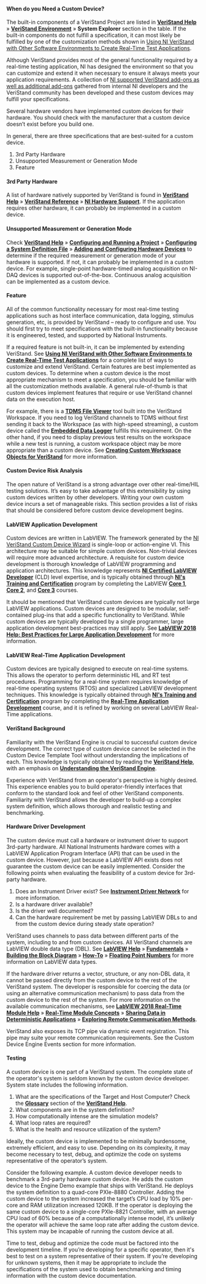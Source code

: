 #### When do you Need a Custom Device?

The built-in components of a VeriStand Project are listed in **[VeriStand Help](https://www.ni.com/documentation/en/veristand/latest/manual/manual-overview/)** » **[VeriStand Environment](https://www.ni.com/documentation/en/veristand/latest/manual/environment/)** » **System Explorer** section in the table. If the built-in components do not fulfill a specification, it can most likely be fulfilled by one of the customization methods shown in [Using NI VeriStand with Other Software Environments to Create Real-Time Test Applications](https://www.ni.com/en-us/innovations/white-papers/09/using-ni-veristand-with-other-software-environments-to-create-re.html).


Although VeriStand provides most of the general functionality required by a real-time testing application, NI has designed the environment so that you can customize and extend it when necessary to ensure it always meets your application requirements. A collection of [NI supported VeriStand add-ons as well as additional add-ons](https://www.ni.com/en-us/support/documentation/supplemental/15/veristand-add-ons.html) gathered from internal NI developers and the VeriStand community has been developed and these custom devices may fulfill your specifications.

Several hardware vendors have implemented custom devices for their hardware. You should check with the manufacturer that a custom device doesn’t exist before you build one.
 
In general, there are three specifications that are best-suited for a custom device.
1.	3rd Party Hardware
2.	Unsupported Measurement or Generation Mode
3.	Feature

#### 3rd Party Hardware

A list of hardware natively supported by VeriStand is found in **[VeriStand Help](https://www.ni.com/documentation/en/veristand/latest/manual/manual-overview/)** » **[VeriStand Reference](https://www.ni.com/documentation/en/veristand/latest/manual/veristand-reference/)** » **[NI Hardware Support](https://www.ni.com/documentation/en/veristand/latest/manual/ni-hardware-support/)**. If the application requires other hardware, it can probably be implemented in a custom device.

#### Unsupported Measurement or Generation Mode

Check **[VeriStand Help](https://www.ni.com/documentation/en/veristand/latest/manual/manual-overview/)** » **[Configuring and Running a Project](https://www.ni.com/documentation/en/veristand/latest/manual/configure-run-project/)** » **[Configuring a System Definition File](https://www.ni.com/documentation/en/veristand/latest/manual/configure-system-definition-file/)** » **[Adding and Configuring Hardware Devices](https://www.ni.com/documentation/en/veristand/latest/manual/add-configure-hardware-device/)** to determine if the required measurement or generation mode of your hardware is supported. If not, it can probably be implemented in a custom device. For example, single-point hardware-timed analog acquisition on NI-DAQ devices is supported out-of-the-box. Continuous analog acquisition can be implemented as a custom device.

#### Feature

All of the common functionality necessary for most real-time testing applications such as host interface communication, data logging, stimulus generation, etc, is provided by VeriStand – ready to configure and use. You should first try to meet specifications with the built-in functionality because it is engineered, tested, and supported by National Instruments.

If a required feature is not built-in, it can be implemented by extending VeriStand. See **[Using NI VeriStand with Other Software Environments to Create Real-Time Test Applications](https://www.ni.com/en-us/innovations/white-papers/09/using-ni-veristand-with-other-software-environments-to-create-re.html)** for a complete list of ways to customize and extend VeriStand. Certain features are best implemented as custom devices. To determine when a custom device is the most appropriate mechanism to meet a specification, you should be familiar with all the customization methods available. A general rule-of-thumb is that custom devices implement features that require or use VeriStand channel data on the execution host.

For example, there is a **[TDMS File Viewer](https://www.ni.com/documentation/en/veristand/latest/manual/enhance-workspace-tools/)** tool built into the VeriStand Workspace. If you need to log VeriStand channels to TDMS without first sending it back to the Workspace (as with high-speed streaming), a custom device called the **[Embedded Data Logger](https://www.ni.com/documentation/en/veristand/latest/manual/log-target-data-embedded-data-logger/)** fulfills this requirement. On the other hand, if you need to display previous test results on the workspace while a new test is running, a custom workspace object may be more appropriate than a custom device. See **[Creating Custom Workspace Objects for VeriStand](https://knowledge.ni.com/KnowledgeArticleDetails?id=kA03q000000x4QfCAI&l=en-US)** for more information.

#### Custom Device Risk Analysis

The open nature of VeriStand is a strong advantage over other real-time/HIL testing solutions. It’s easy to take advantage of this extensibility by using custom devices written by other developers. Writing your own custom device incurs a set of manageable risks. This section provides a list of risks that should be considered before custom device development begins.

#### LabVIEW Application Development

Custom devices are written in LabVIEW. The framework generated by the [NI VeriStand Custom Device Wizard](https://github.com/ni/niveristand-custom-device-wizard) is single-loop or action-engine VI. This architecture may be suitable for simple custom devices. Non-trivial devices will require more advanced architecture. A requisite for custom device development is thorough knowledge of LabVIEW programming and application architectures. This knowledge represents **[NI Certified LabVIEW Developer](https://education.ni.com/badges/resources/1255)** (CLD) level expertise, and is typically obtained through **[NI's Training and Certification](https://www.ni.com/en-us/shop/services/education-services.html)** program by completing the LabVIEW **[Core 1](https://www.ni.com/en-us/shop/services/education-services/customer-education-courses/labview-core-1-course-overview.html)**, **[Core 2](https://www.ni.com/en-us/shop/services/education-services/customer-education-courses/labview-core-2-course-overview.html)**, and **[Core 3](https://www.ni.com/en-us/shop/services/education-services/customer-education-courses/labview-core-3-course-overview.html)** courses.

It should be mentioned that VeriStand custom devices are typically not large LabVIEW applications. Custom devices are designed to be modular, self-contained plug-ins that add a specific functionality to VeriStand. While custom devices are typically developed by a single programmer, large application development best-practices may still apply. See **[LabVIEW 2018 Help: Best Practices for Large Application Development](https://zone.ni.com/reference/en-XX/help/371361R-01/lvdevconcepts/best_practices_large_apps/)** for more information.

#### LabVIEW Real-Time Application Development

Custom devices are typically designed to execute on real-time systems. This allows the operator to perform deterministic HIL and RT test procedures. Programming for a real-time system requires knowledge of real-time operating systems (RTOS) and specialized LabVIEW development techniques. This knowledge is typically obtained through **[NI's Training and Certification](https://www.ni.com/en-us/shop/services/education-services.html)** program by completing the **[Real-Time Application Development](https://www.ni.com/en-us/shop/services/products/labview-real-time-1-course.html)** course, and it is refined by working on several LabVIEW Real-Time applications.

#### VeriStand Background

Familiarity with the VeriStand Engine is crucial to successful custom device development. The correct type of custom device cannot be selected in the Custom Device Template Tool without understanding the implications of each. This knowledge is typically obtained by reading the **[VeriStand Help](https://www.ni.com/documentation/en/veristand/latest/manual/manual-overview/)**, with an emphasis on **[Understanding the VeriStand Engine](https://www.ni.com/documentation/en/veristand/latest/manual/vs-engine/)**.

Experience with VeriStand from an operator's perspective is highly desired. This experience enables you to build operator-friendly interfaces that conform to the standard look and feel of other VeriStand components. Familiarity with VeriStand allows the developer to build-up a complex system definition, which allows thorough and realistic testing and benchmarking.

#### Hardware Driver Development

The custom device must call a hardware or instrument driver to support 3rd-party hardware. All National Instruments hardware comes with a LabVIEW Application Program Interface (API) that can be used in the custom device. However, just because a LabVIEW API exists does not guarantee the custom device can be easily implemented. Consider the following points when evaluating the feasibility of a custom device for 3rd-party hardware.

1. Does an Instrument Driver exist? See **[Instrument Driver Network](https://www.ni.com/en-us/support/downloads/instrument-drivers.html)** for more information.<br />
2. Is a hardware driver available?<br />
3. Is the driver well documented?<br />
4. Can the hardware requirement be met by passing LabVIEW DBLs to and from the custom device during steady state operation?

VeriStand uses channels to pass data between different parts of the system, including to and from custom devices. All VeriStand channels are LabVIEW double data type (DBL). See **[LabVIEW Help](https://zone.ni.com/reference/en-XX/help/371361R-01/)** » **[Fundamentals](https://zone.ni.com/reference/en-XX/help/371361R-01/TOC5.htm)** » **[Building the Block Diagram](https://zone.ni.com/reference/en-XX/help/371361R-01/TOC12.htm)** » **[How-To](https://zone.ni.com/reference/en-XX/help/371361R-01/TOC14.htm)** » **[Floating Point Numbers](https://zone.ni.com/reference/en-XX/help/371361R-01/lvhowto/floating_point_numbers/)** for more information on LabVIEW data types.
 
If the hardware driver returns a vector, structure, or any non-DBL data, it cannot be passed directly from the custom device to the rest of the VeriStand system. The developer is responsible for coercing the data (or using an alternative communication mechanism) to pass data from the custom device to the rest of the system. For more information on the available communication mechanisms, see **[LabVIEW 2018 Real-Time Module Help](https://zone.ni.com/reference/en-XX/help/370715P-01/)** » **[Real-Time Module Concepts](https://zone.ni.com/reference/en-XX/help/370715P-01/lvrtconcepts/rtmoduleconcepts/)** » **[Sharing Data in Deterministic Applications](https://zone.ni.com/reference/en-XX/help/370715P-01/lvrtconcepts/rtsharedatadeterm/)** » **[Exploring Remote Communication Methods](https://zone.ni.com/reference/en-XX/help/370715P-01/lvrtconcepts/exploring_communication_methods/)**.

VeriStand also exposes its TCP pipe via dynamic event registration. This pipe may suite your remote communication requirements. See the Custom Device Engine Events section for more information.

#### Testing

A custom device is one part of a VeriStand system. The complete state of the operator's system is seldom known by the custom device developer. System state includes the following information.<br />

1. What are the specifications of the Target and Host Computer? Check the **[Glossary](https://www.ni.com/documentation/en/veristand/latest/manual/veristand-glossary/)** section of the **[VeriStand Help](https://www.ni.com/documentation/en/veristand/latest/manual/manual-overview/)**.<br />
2. What components are in the system definition?<br />
3. How computationally intense are the simulation models?<br />
4. What loop rates are required?<br />
5. What is the health and resource utilization of the system?<br />

Ideally, the custom device is implemented to be minimally burdensome, extremely efficient, and easy to use. Depending on its complexity, it may become necessary to test, debug, and optimize the code on systems representative of the operator’s system.

Consider the following example. A custom device developer needs to benchmark a 3rd-party hardware custom device. He adds the custom device to the Engine Demo example that ships with VeriStand. He deploys the system definition to a quad-core PXIe-8880 Controller. Adding the custom device to the system increased the target’s CPU load by 10% per-core and RAM utilization increased 120KB. If the operator is deploying the same custom device to a single-core PXIe-8821 Controller, with an average CPU load of 60% because of a computationally intense model, it’s unlikely the operator will achieve the same loop rate after adding the custom device. This system may be incapable of running the custom device at all.

Time to test, debug and optimize the code must be factored into the development timeline. If you’re developing for a specific operator, then it's best to test on a system representative of their system. If you’re developing for unknown systems, then it may be appropriate to include the specifications of the system used to obtain benchmarking and timing information with the custom device documentation.
